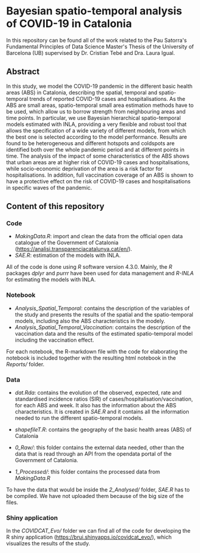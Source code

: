 # Bayesian spatio-temporal analysis of COVID-19 in Catalonia

In this repository can be found all of the work related to the Pau Satorra's Fundamental Principles of Data Science Master's Thesis of the University of Barcelona (UB) supervised by Dr. Cristian Tebé and Dra. Laura Igual. 

## Abstract

In this study, we model the COVID-19 pandemic in the different basic health areas (ABS) in Catalonia, describing the spatial, temporal and spatio-temporal trends of reported COVID-19 cases and hospitalisations. As the ABS are small areas, spatio-temporal small area estimation methods have to be used, which allow us to borrow strength from neighbouring areas and time points. In particular, we use Bayesian hierarchical spatio-temporal models estimated with INLA, providing a very flexible and robust tool that allows the specification of a wide variety of different models, from which the best one is selected according to the model performance. Results are found to be heterogeneous and different hotspots and coldspots are identified both over the whole pandemic period and at different points in time. The analysis of the impact of some characteristics of the ABS shows that urban areas are at higher risk of COVID-19 cases and hospitalisations, while socio-economic deprivation of the area is a risk factor for hospitalisations. In addition, full vaccination coverage of an ABS is shown to have a protective effect on the risk of COVID-19 cases and hospitalisations in specific waves of the pandemic.

## Content of this repository

### Code

- *MakingData.R*: import and clean the data from the official open data catalogue of the Government of Catalonia (https://analisi.transparenciacatalunya.cat/en/).
- *SAE.R*: estimation of the models with INLA.

All of the code is done using _R_ software version 4.3.0. Mainly, the _R_ packages _dplyr_ and _purrr_ have been used for data management and _R-INLA_ for estimating the models with INLA.

### Notebook

- *Analysis_Spatial_Temporal*: contains the description of the variables of the study and presents the results of the spatial and the spatio-temporal models, including also the ABS characteristics in the modely.
- *Analysis_Spatial_Temporal_Vaccination*: contains the description of the vaccination data and the results of the estimated spatio-temporal model including the vaccination effect.

For each notebook, the R-markdown file with the code for elaborating the notebook is included together with the resulting html notebook in the *Reports/* folder.

### Data

- *dat.Rda*: contains the evolution of the observed, expected, rate and standardised incidence ratios (SIR) of cases/hospitalisation/vaccination, for each ABS and week. It also has the information about the ABS characteristics. It is created in *SAE.R* and it contains all the information needed to run the different spatio-temporal models.

- *shapefileT.R*: contains the geography of the basic health areas (ABS) of Catalonia

- *0_Raw/*: this folder contains the external data needed, other than the data that is read through an API from the opendata portal of the Government of Catalonia.

- *1_Processed/*: this folder contains the processed data from *MakingData.R*

To have the data that would be inside the *2_Analysed/* folder, *SAE.R* has to be compiled. We have not uploaded them because of the big size of the files.

### Shiny application

In the *COVIDCAT_Evo/* folder we can find all of the code for developing the R shiny application (https://brui.shinyapps.io/covidcat_evo/), which visualizes the results of the study.




